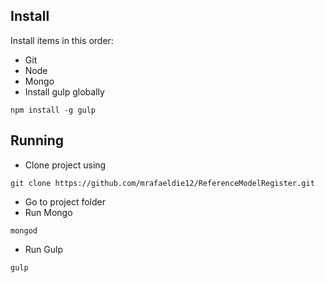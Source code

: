 ## Install

Install items in this order:

- Git
- Node
- Mongo
- Install gulp globally 
````
npm install -g gulp
````

## Running

- Clone project using
```
git clone https://github.com/mrafaeldie12/ReferenceModelRegister.git
```
- Go to project folder
- Run Mongo
```
mongod
```
- Run Gulp
```
gulp
```